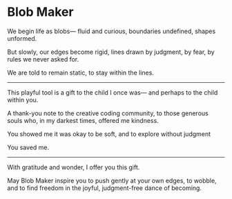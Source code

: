 # Blob Maker

We begin life as blobs—
fluid and curious,
boundaries undefined, shapes unformed.

But slowly, our edges become rigid,
lines drawn by judgment, by fear, by rules
we never asked for.

We are told to remain static,
to stay within the lines.
***
This playful tool
is a gift to the child
I once was—
and perhaps to the child within you.

A thank-you note
to the creative coding community,
to those generous souls
who, in my darkest times,
offered me kindness.

You showed me
it was okay
to be soft,
and to explore without judgment

You saved me.
***
With gratitude and wonder,
I offer you this gift.

May Blob Maker inspire you
to push gently at your own edges,
to wobble,
and to find freedom
in the joyful,
judgment-free dance
of becoming.
